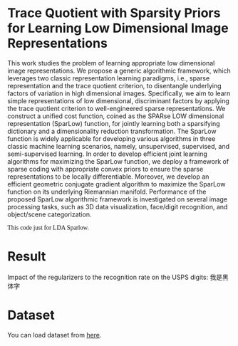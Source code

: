 # Trace Quotient with Sparsity Priors for Learning Low Dimensional Image Representations

This work studies the problem of learning appropriate low dimensional image representations. We propose a generic
algorithmic framework, which leverages two classic representation learning paradigms, i.e., sparse representation and the trace
quotient criterion, to disentangle underlying factors of variation in high dimensional images. Specifically, we aim to learn simple
representations of low dimensional, discriminant factors by applying the trace quotient criterion to well-engineered sparse
representations. We construct a unified cost function, coined as the SPARse LOW dimensional representation (SparLow) function, for
jointly learning both a sparsifying dictionary and a dimensionality reduction transformation. The SparLow function is widely applicable
for developing various algorithms in three classic machine learning scenarios, namely, unsupervised, supervised, and semi-supervised
learning. In order to develop efficient joint learning algorithms for maximizing the SparLow function, we deploy a framework of sparse
coding with appropriate convex priors to ensure the sparse representations to be locally differentiable. Moreover, we develop an
efficient geometric conjugate gradient algorithm to maximize the SparLow function on its underlying Riemannian manifold.
Performance of the proposed SparLow algorithmic framework is investigated on several image processing tasks, such as 3D data
visualization, face/digit recognition, and object/scene categorization.

<font face="黑体">This code just for LDA Sparlow.</font>

# Result
Impact of the regularizers to the recognition rate on the USPS digits:
<font face="黑体">我是黑体字</font>


# Dataset

You can load dataset from [here](http://users.umiacs.umd.edu/~zhuolin/projectlcksvd.html).

